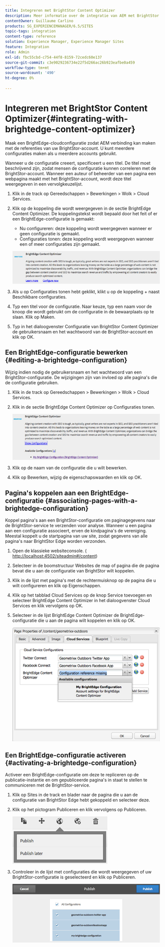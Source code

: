 ```yaml
---
title: Integreren met BrightStor Content Optimizer
description: Meer informatie over de integratie van AEM met BrightStor Content Optimizer.
contentOwner: Guillaume Carlino
products: SG_EXPERIENCEMANAGER/6.5/SITES
topic-tags: integration
content-type: reference
solution: Experience Manager, Experience Manager Sites
feature: Integration
role: Admin
exl-id: fbc55cbd-c754-44f8-8159-72cedc60e137
source-git-commit: c3e9029236734e22f5d266ac26b923eafbe0a459
workflow-type: tm+mt
source-wordcount: '490'
ht-degree: 0%

---
```


# Integreren met BrightStor Content Optimizer{#integrating-with-brightedge-content-optimizer}

Maak een BrightEdge-cloudconfiguratie zodat AEM verbinding kan maken met de referenties van uw BrightStor-account. U kunt meerdere configuraties maken als u meerdere accounts gebruikt.

Wanneer u de configuratie creeert, specificeert u een titel. De titel moet beschrijvend zijn, zodat mensen de configuratie kunnen correleren met de BrightStor-account. Wanneer een auteur of beheerder van een pagina een webpagina maakt met het BrightStor-account, wordt deze titel weergegeven in een vervolgkeuzelijst.

1. Klik in de track op Gereedschappen > Bewerkingen > Wolk > Cloud Services.
1. Klik op de koppeling die wordt weergegeven in de sectie BrightEdge Content Optimizer. De koppelingstekst wordt bepaald door het feit of er een BrightEdge-configuratie is gemaakt:

   * Nu configureren: deze koppeling wordt weergegeven wanneer er geen configuratie is gemaakt.
   * Configuraties tonen: deze koppeling wordt weergegeven wanneer een of meer configuraties zijn gemaakt.

   ![ chlimage_1-4 ](assets/chlimage_1-4a.png)

1. Als u op Configuraties tonen hebt geklikt, klikt u op de koppeling + naast Beschikbare configuraties.
1. Typ een titel voor de configuratie. Naar keuze, typ een naam voor de knoop die wordt gebruikt om de configuratie in de bewaarplaats op te slaan. Klik op Maken.
1. Typ in het dialoogvenster Configuratie van BrightStor Content Optimizer de gebruikersnaam en het wachtwoord van de BrightStor-account en klik op OK.

## Een BrightEdge-configuratie bewerken {#editing-a-brightedge-configuration}

Wijzig indien nodig de gebruikersnaam en het wachtwoord van een BrightStor-configuratie. De wijzigingen zijn van invloed op alle pagina&#39;s die de configuratie gebruiken.

1. Klik in de track op Gereedschappen > Bewerkingen > Wolk > Cloud Services.
1. Klik in de sectie BrightEdge Content Optimizer op Configuraties tonen.

   ![ chlimage_1-5 ](assets/chlimage_1-5a.png)

1. Klik op de naam van de configuratie die u wilt bewerken.
1. Klik op Bewerken, wijzig de eigenschapswaarden en klik op OK.

## Pagina&#39;s koppelen aan een BrightEdge-configuratie {#associating-pages-with-a-brightedge-configuration}

Koppel pagina&#39;s aan een BrightStor-configuratie om paginagegevens naar de BrightStor-service te verzenden voor analyse. Wanneer u een pagina aan een configuratie associeert, erven de kindpagina&#39;s de vereniging. Meestal koppelt u de startpagina van uw site, zodat gegevens van alle pagina&#39;s naar BrightStor Edge worden verzonden.

1. Open de klassieke websiteconsole. ([ http://localhost:4502/siteadmin#/content](http://localhost:4502/siteadmin#/content))
1. Selecteer in de boomstructuur Websites de map of pagina die de pagina bevat die u aan de configuratie van BrightStor wilt koppelen.
1. Klik in de lijst met pagina&#39;s met de rechtermuisknop op de pagina die u wilt configureren en klik op Eigenschappen.
1. Klik op het tabblad Cloud Services op de knop Service toevoegen en selecteer BrightEdge Content Optimizer in het dialoogvenster Cloud Services en klik vervolgens op OK.
1. Selecteer in de lijst BrightEdge Content Optimizer de BrightEdge-configuratie die u aan de pagina wilt koppelen en klik op OK.

   ![ chlimage_1-6 ](assets/chlimage_1-6a.png)

## Een BrightEdge-configuratie activeren {#activating-a-brightedge-configuration}

Activeer een BrightEdge-configuratie om deze te repliceren op de publicatie-instantie en om gepubliceerde pagina&#39;s in staat te stellen te communiceren met de BrightStor-service.

1. Klik op Sites in de track en blader naar de pagina die u aan de configuratie van BrightStor Edge hebt gekoppeld en selecteer deze.
1. Klik op het pictogram Publiceren en klik vervolgens op Publiceren.

   ![ chlimage_1-7 ](assets/chlimage_1-7a.png)

1. Controleer in de lijst met configuraties die wordt weergegeven of uw BrightStor-configuratie is geselecteerd en klik op Publiceren.

   ![ chlimage_1-8 ](assets/chlimage_1-8a.png)

